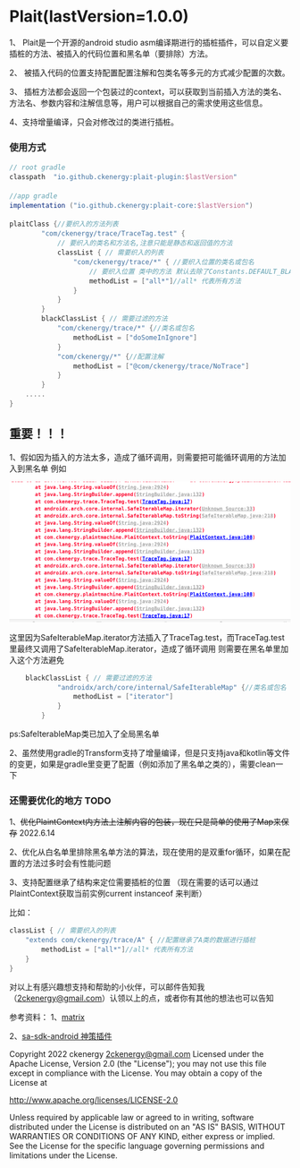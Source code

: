# Plait(lastVersion=1.0.0)

1、	Plait是一个开源的android studio asm编译期进行的插桩插件，可以自定义要插桩的方法、被插入的代码位置和黑名单（要排除）方法。

2、	被插入代码的位置支持配置配置注解和包类名等多元的方式减少配置的次数。

3、	插桩方法都会返回一个包装过的context，可以获取到当前插入方法的类名、方法名、参数内容和注解信息等，用户可以根据自己的需求使用这些信息。

4、支持增量编译，只会对修改过的类进行插桩。

### 使用方式

```groovy
// root gradle
classpath  "io.github.ckenergy:plait-plugin:$lastVersion"

//app gradle
implementation ("io.github.ckenergy:plait-core:$lastVersion")

plaitClass {//要织入的方法列表
        "com/ckenergy/trace/TraceTag.test" {
            // 要织入的类名和方法名,注意只能是静态和返回值的方法
            classList { // 需要织入的列表
                "com/ckenergy/trace/*" { //要织入位置的类名或包名
                    // 要织入位置 类中的方法 默认去除了Constants.DEFAULT_BLACK_METHOD 里的函数
                    methodList = ["all*"]//all* 代表所有方法
                }
            }
        }
        blackClassList { // 需要过滤的方法
            "com/ckenergy/trace/*" {//类名或包名
                methodList = ["doSomeInIgnore"]
            }
            "com/ckenergy/*" {//配置注解
                methodList = ["@com/ckenergy/trace/NoTrace"]
            }
        }
    .....
}
```

## 重要！！！

1、假如因为插入的方法太多，造成了循环调用，则需要把可能循环调用的方法加入到黑名单
例如

![img_5.png](img_5.png)

这里因为SafeIterableMap.iterator方法插入了TraceTag.test，而TraceTag.test里最终又调用了SafeIterableMap.iterator，造成了循环调用
则需要在黑名单里加入这个方法避免

```groovy
    blackClassList { // 需要过滤的方法
            "androidx/arch/core/internal/SafeIterableMap" {//类名或包名
                methodList = ["iterator"]
            }
        }
```
ps:SafeIterableMap类已加入了全局黑名单

2、虽然使用gradle的Transform支持了增量编译，但是只支持java和kotlin等文件的变更，如果是gradle里变更了配置（例如添加了黑名单之类的），需要clean一下

### 还需要优化的地方 TODO

1、<s>优化PlaintContext内方法上注解内容的包装，现在只是简单的使用了Map来保存</s> 2022.6.14

2、优化从白名单里排除黑名单方法的算法，现在使用的是双重for循环，如果在配置的方法过多时会有性能问题

3、支持配置继承了结构来定位需要插桩的位置 （现在需要的话可以通过PlaintContext获取当前实例current instanceof 来判断）

比如：
```groovy
classList { // 需要织入的列表
    "extends com/ckenergy/trace/A" { //配置继承了A类的数据进行插桩
        methodList = ["all*"]//all* 代表所有方法
    }
}
```

对以上有感兴趣想支持和帮助的小伙伴，可以邮件告知我（2ckenergy@gmail.com）认领以上的点，或者你有其他的想法也可以告知

参考资料：
1、[matrix](https://github.com/Tencent/matrix)

2、[sa-sdk-android 神策插件](https://github.com/sensorsdata/sa-sdk-android)

Copyright 2022 ckenergy <2ckenergy@gmail.com>
Licensed under the Apache License, Version 2.0 (the "License");
you may not use this file except in compliance with the License.
You may obtain a copy of the License at

   http://www.apache.org/licenses/LICENSE-2.0

Unless required by applicable law or agreed to in writing, software
distributed under the License is distributed on an "AS IS" BASIS,
WITHOUT WARRANTIES OR CONDITIONS OF ANY KIND, either express or implied.
See the License for the specific language governing permissions and
limitations under the License.

